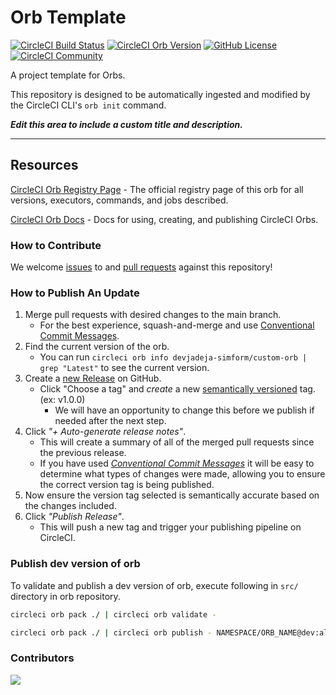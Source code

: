 # Orb Template


[![CircleCI Build Status](https://circleci.com/gh/devjadeja-simform/custom-circleci-orb.svg?style=shield "CircleCI Build Status")](https://circleci.com/gh/devjadeja-simform/custom-circleci-orb) [![CircleCI Orb Version](https://badges.circleci.com/orbs/devjadeja-simform/custom-orb.svg)](https://circleci.com/developer/orbs/orb/devjadeja-simform/custom-orb) [![GitHub License](https://img.shields.io/badge/license-MIT-lightgrey.svg)](https://raw.githubusercontent.com/devjadeja-simform/custom-circleci-orb/master/LICENSE) [![CircleCI Community](https://img.shields.io/badge/community-CircleCI%20Discuss-343434.svg)](https://discuss.circleci.com/c/ecosystem/orbs)



A project template for Orbs.

This repository is designed to be automatically ingested and modified by the CircleCI CLI's `orb init` command.

_**Edit this area to include a custom title and description.**_

---

## Resources

[CircleCI Orb Registry Page](https://circleci.com/developer/orbs/orb/devjadeja-simform/custom-orb) - The official registry page of this orb for all versions, executors, commands, and jobs described.

[CircleCI Orb Docs](https://circleci.com/docs/orb-intro/#section=configuration) - Docs for using, creating, and publishing CircleCI Orbs.

### How to Contribute

We welcome [issues](https://github.com/devjadeja-simform/custom-circleci-orb/issues) to and [pull requests](https://github.com/devjadeja-simform/custom-circleci-orb/pulls) against this repository!

### How to Publish An Update
1. Merge pull requests with desired changes to the main branch.
    - For the best experience, squash-and-merge and use [Conventional Commit Messages](https://conventionalcommits.org/).
2. Find the current version of the orb.
    - You can run `circleci orb info devjadeja-simform/custom-orb | grep "Latest"` to see the current version.
3. Create a [new Release](https://github.com/devjadeja-simform/custom-circleci-orb/releases/new) on GitHub.
    - Click "Choose a tag" and _create_ a new [semantically versioned](http://semver.org/) tag. (ex: v1.0.0)
      - We will have an opportunity to change this before we publish if needed after the next step.
4.  Click _"+ Auto-generate release notes"_.
    - This will create a summary of all of the merged pull requests since the previous release.
    - If you have used _[Conventional Commit Messages](https://conventionalcommits.org/)_ it will be easy to determine what types of changes were made, allowing you to ensure the correct version tag is being published.
5. Now ensure the version tag selected is semantically accurate based on the changes included.
6. Click _"Publish Release"_.
    - This will push a new tag and trigger your publishing pipeline on CircleCI.
  


### Publish dev version of orb

To validate and publish a dev version of orb, execute following in `src/` directory in orb repository.

```sh
circleci orb pack ./ | circleci orb validate -

circleci orb pack ./ | circleci orb publish - NAMESPACE/ORB_NAME@dev:alpha
```
### Contributors
<a href="https://github.com/devjadeja-simform/custom-circleci-orb/graphs/contributors">
  <img src="https://contributors-img.web.app/image?repo=devjadeja-simform/custom-circleci-orb" />
</a>
